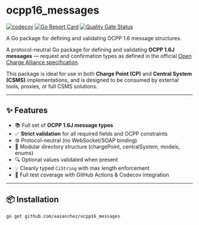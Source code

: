 # ocpp16_messages

[![codecov](https://codecov.io/gh/aasanchez/ocpp16_messages/branch/main/graph/badge.svg)](https://codecov.io/gh/aasanchez/ocpp16_messages)
[![Go Report Card](https://goreportcard.com/badge/github.com/aasanchez/ocpp16_messages)](https://goreportcard.com/report/github.com/aasanchez/ocpp16_messages)
[![Quality Gate Status](https://sonarcloud.io/api/project_badges/measure?project=aasanchez_ocpp16_messages&metric=alert_status)](https://sonarcloud.io/summary/new_code?id=aasanchez_ocpp16_messages)

A Go package for defining and validating OCPP 1.6 message structures.

A protocol-neutral Go package for defining and validating **OCPP 1.6J messages** — request and confirmation types as
defined in the official [Open Charge Alliance specification](https://www.openchargealliance.org/).

This package is ideal for use in both **Charge Point (CP)** and **Central System (CSMS)** implementations, and is
designed to be consumed by external tools, proxies, or full CSMS solutions.

---

## ✨ Features

- 📚 Full set of **OCPP 1.6J message types**
- ✅ **Strict validation** for all required fields and OCPP constraints
- ⚙️ Protocol-neutral (no WebSocket/SOAP binding)
- 🧩 Modular directory structure (chargePoint, centralSystem, models, enums)
- 🔍 Optional values validated when present
- 💡 Cleanly typed `CiString` with max length enforcement
- 🔬 Full test coverage with GitHub Actions & Codecov integration

---

## 📦 Installation

```bash
go get github.com/aasanchez/ocpp16_messages
```
